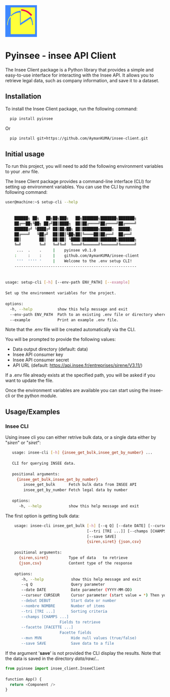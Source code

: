 
<img src="static\img\Insee_logo.png" alt="Logo" height="100">


# Pyinsee - insee API Client

The Insee Client package is a Python library that provides a simple and easy-to-use interface for interacting with the Insee API. It allows you to retrieve legal data, such as company information, and save it to a dataset.



## Installation

To install the Insee Client package, run the following command:

```bash
  pip install pyinsee
```

Or 

```bash
  pip install git+https://github.com/AymanKUMA/insee-client.git 
```


## Initial usage

To run this project, you will need to add the following environment variables to your .env file.

The Insee Client package provides a command-line interface (CLI) for setting up environment variables. You can use the CLI by running the following command:

```bash
user@machine:~$ setup-cli --help


    ██████╗ ██╗   ██╗██╗███╗   ██╗███████╗███████╗███████╗
    ██╔══██╗╚██╗ ██╔╝██║████╗  ██║██╔════╝██╔════╝██╔════╝
    ██████╔╝ ╚████╔╝ ██║██╔██╗ ██║███████╗█████╗  █████╗
    ██╔═══╝   ╚██╔╝  ██║██║╚██╗██║╚════██║██╔══╝  ██╔══╝
    ██║        ██║   ██║██║ ╚████║███████║███████╗███████╗
    ╚═╝        ╚═╝   ╚═╝╚═╝  ╚═══╝╚══════╝╚══════╝╚══════╝
     ...  .    .     |    pyinsee v0.1.0
    :     :    :     |    github.com/AymanKUMA/insee-client
     '''  '''' '     |    Welcome to the .env setup CLI!
    ------------------------------------------------------


usage: setup-cli [-h] [--env-path ENV_PATH] [--example]

Set up the environment variables for the project.

options:
  -h, --help           show this help message and exit
  --env-path ENV_PATH  Path to an existing .env file or directory where a new one should be created.
  --example            Print an example .env file.
```

Note that the .env file will be created automatically via the CLI. 

You will be prompted to provide the following values:

* Data output directory (default: data)
* Insee API consumer key
* Insee API consumer secret
* API URL (default: https://api.insee.fr/entreprises/sirene/V3.11/)

If a .env file already exists at the specified path, you will be asked if you want to update the file.

Once the environment variables are available you can start using the insee-cli or the python module.




## Usage/Examples

### Insee CLI

Using insee cli you can either retrive bulk data, or a single data either by "*siren*" or "*siret*": 
```bash
   usage: insee-cli [-h] {insee_get_bulk,insee_get_by_number} ...

   CLI for querying INSEE data.

   positional arguments:
     {insee_get_bulk,insee_get_by_number}
        insee_get_bulk      Fetch bulk data from INSEE API
        insee_get_by_number Fetch legal data by number

   options:
      -h, --help            show this help message and exit
```

The first option is getting bulk data: 
```bash
    usage: insee-cli insee_get_bulk [-h] [--q Q] [--date DATE] [--curseur CURSEUR] [--debut DEBUT] [--nombre NOMBRE]
                                    [--tri [TRI ...]] [--champs [CHAMPS ...]] [--facette [FACETTE ...]] [--mvn MVN]
                                    [--save SAVE]
                                    {siren,siret} {json,csv}

    positional arguments:
      {siren,siret}         Type of data   to retrieve
      {json,csv}            Content type of the response

    options:
       -h, --help            show this help message and exit
       --q Q                 Query parameter
       --date DATE           Date parameter (YYYY-MM-DD)
       --curseur CURSEUR     Cursor parameter (start value = *) Then you'll get the next cursor in the response
       --debut DEBUT         Start date or number
       --nombre NOMBRE       Number of items
       --tri [TRI ...]       Sorting criteria
       --champs [CHAMPS ...]
                        Fields to retrieve
       --facette [FACETTE ...]
                        Facette fields
       --mvn MVN             Hide null values (true/false)
       --save SAVE           Save data to a file
```

If the argument '**save**' is not provided the CLI display the results. Note that the data is saved in the directory *data/raw/...*



```python
from pyinsee import insee_client.InseeClient

function App() {
  return <Component />
}
```

